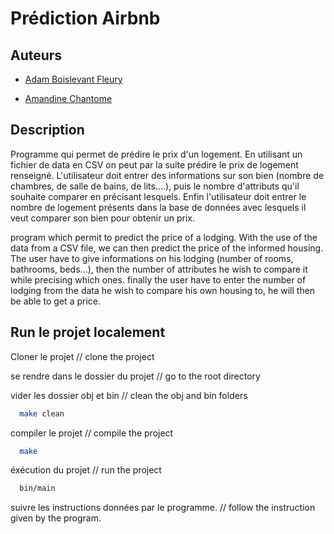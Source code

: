 
# Prédiction Airbnb

## Auteurs

- [Adam Boislevant Fleury](https://github.com/AdamBoislevant)

- [Amandine Chantome](https://github.com/amandine-ch)

## Description

Programme qui permet de prédire le prix d'un logement.
En utilisant un fichier de data en CSV on peut par la suite prédire le prix de logement renseigné.
L'utilisateur doit entrer des informations sur son bien (nombre de chambres, de salle de bains, de lits....), puis le nombre d'attributs qu'il souhaite comparer en précisant lesquels. 
Enfin l'utilisateur doit entrer le nombre de logement présents dans la base de données avec lesquels il veut comparer son bien pour obtenir un prix.

program which permit to predict the price of a lodging.
With the use of the data from a CSV file, we can then predict the price of the informed housing.
The user have to give informations on his lodging (number of rooms, bathrooms, beds...), then the number of attributes he wish to compare it while precising which ones.
finally the user have to enter the number of lodging from the data he wish to compare his own housing to, he will then be able to get a price.

## Run le projet localement

Cloner le projet 
// clone the project

se rendre dans le dossier du projet
// go to the root directory

vider les dossier obj et bin
// clean the obj and bin folders

```bash
  make clean
```

compiler le projet
// compile the project

```bash
  make
```
éxécution du projet
// run the project

```bash
  bin/main
```

suivre les instructions données par le programme.
// follow the instruction given by the program.





